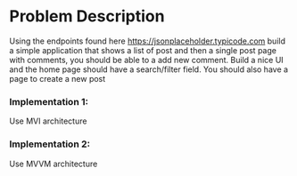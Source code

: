 # Problem Description

Using the endpoints found here https://jsonplaceholder.typicode.com build a simple application that shows a list of post and then a single post page with comments,
 you should be able to a add new comment. Build a nice UI and the home page should have a search/filter field. You should also have a page to create a new post

### Implementation 1:

Use MVI architecture 

### Implementation 2:

Use MVVM architecture 


